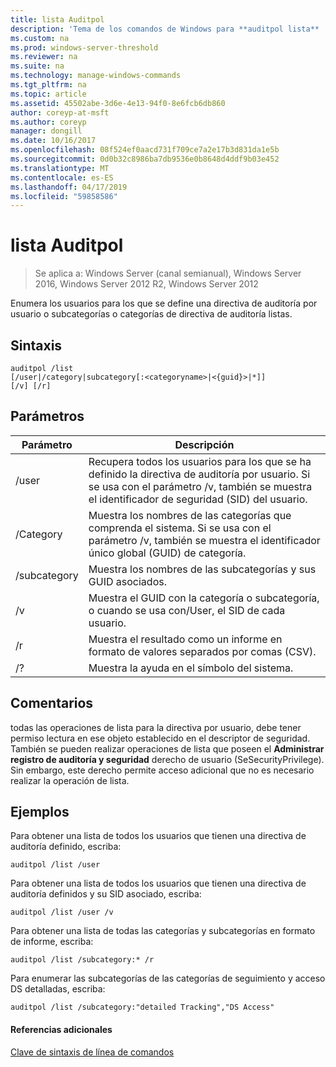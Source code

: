 ```yaml
---
title: lista Auditpol
description: 'Tema de los comandos de Windows para **auditpol lista** : categorías de directiva o las subcategorías de auditoría de listas o enumera los usuarios para los que la directiva de auditoría por usuario se define.'
ms.custom: na
ms.prod: windows-server-threshold
ms.reviewer: na
ms.suite: na
ms.technology: manage-windows-commands
ms.tgt_pltfrm: na
ms.topic: article
ms.assetid: 45502abe-3d6e-4e13-94f0-8e6fcb6db860
author: coreyp-at-msft
ms.author: coreyp
manager: dongill
ms.date: 10/16/2017
ms.openlocfilehash: 08f524ef0aacd731f709ce7a2e17b3d831da1e5b
ms.sourcegitcommit: 0d0b32c8986ba7db9536e0b8648d4ddf9b03e452
ms.translationtype: MT
ms.contentlocale: es-ES
ms.lasthandoff: 04/17/2019
ms.locfileid: "59858586"
---
```

# <a name="auditpol-list"></a>lista Auditpol

>Se aplica a: Windows Server (canal semianual), Windows Server 2016, Windows Server 2012 R2, Windows Server 2012

Enumera los usuarios para los que se define una directiva de auditoría por usuario o subcategorías o categorías de directiva de auditoría listas.

## <a name="syntax"></a>Sintaxis
```
auditpol /list
[/user|/category|subcategory[:<categoryname>|<{guid}>|*]]
[/v] [/r]
```
## <a name="parameters"></a>Parámetros
|Parámetro|Descripción|
|-------|--------|
|/user|Recupera todos los usuarios para los que se ha definido la directiva de auditoría por usuario. Si se usa con el parámetro /v, también se muestra el identificador de seguridad (SID) del usuario.|
|/Category|Muestra los nombres de las categorías que comprenda el sistema. Si se usa con el parámetro /v, también se muestra el identificador único global (GUID) de categoría.|
|/subcategory|Muestra los nombres de las subcategorías y sus GUID asociados.|
|/v|Muestra el GUID con la categoría o subcategoría, o cuando se usa con/User, el SID de cada usuario.|
|/r|Muestra el resultado como un informe en formato de valores separados por comas (CSV).|
|/?|Muestra la ayuda en el símbolo del sistema.|
## <a name="remarks"></a>Comentarios
todas las operaciones de lista para la directiva por usuario, debe tener permiso lectura en ese objeto establecido en el descriptor de seguridad. También se pueden realizar operaciones de lista que poseen el **Administrar registro de auditoría y seguridad** derecho de usuario (SeSecurityPrivilege). Sin embargo, este derecho permite acceso adicional que no es necesario realizar la operación de lista.
## <a name="BKMK_examples"></a>Ejemplos
Para obtener una lista de todos los usuarios que tienen una directiva de auditoría definido, escriba:
```
auditpol /list /user
```
Para obtener una lista de todos los usuarios que tienen una directiva de auditoría definidos y su SID asociado, escriba:
```
auditpol /list /user /v
```
Para obtener una lista de todas las categorías y subcategorías en formato de informe, escriba:
```
auditpol /list /subcategory:* /r
```
Para enumerar las subcategorías de las categorías de seguimiento y acceso DS detalladas, escriba:
```
auditpol /list /subcategory:"detailed Tracking","DS Access"
```
#### <a name="additional-references"></a>Referencias adicionales
[Clave de sintaxis de línea de comandos](command-line-syntax-key.md)
